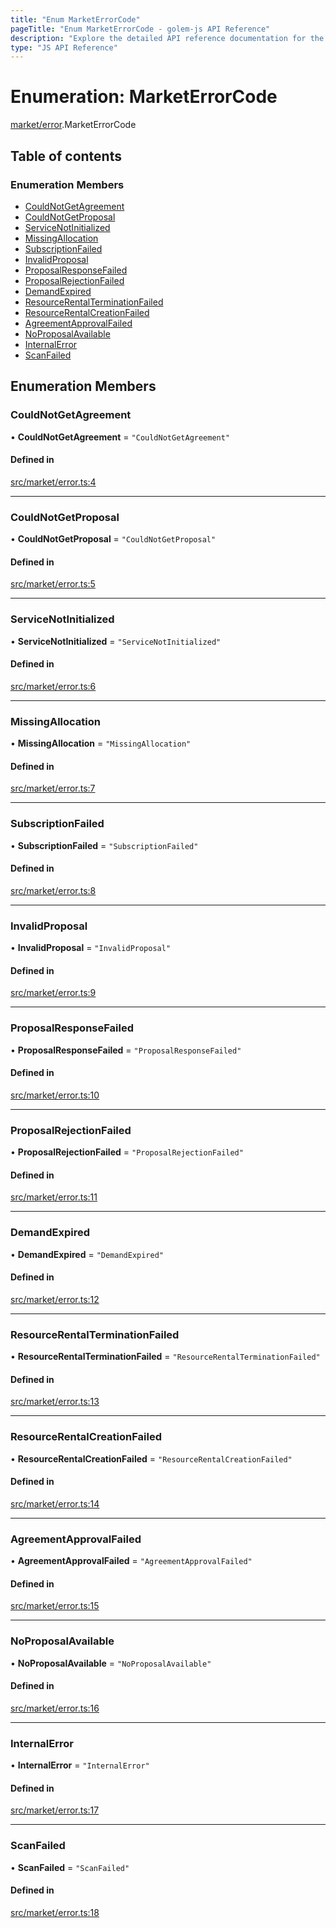 ```yaml
---
title: "Enum MarketErrorCode"
pageTitle: "Enum MarketErrorCode - golem-js API Reference"
description: "Explore the detailed API reference documentation for the Enum MarketErrorCode within the golem-js SDK for the Golem Network."
type: "JS API Reference"
---
```

# Enumeration: MarketErrorCode

[market/error](../modules/market_error).MarketErrorCode

## Table of contents

### Enumeration Members

- [CouldNotGetAgreement](market_error.MarketErrorCode#couldnotgetagreement)
- [CouldNotGetProposal](market_error.MarketErrorCode#couldnotgetproposal)
- [ServiceNotInitialized](market_error.MarketErrorCode#servicenotinitialized)
- [MissingAllocation](market_error.MarketErrorCode#missingallocation)
- [SubscriptionFailed](market_error.MarketErrorCode#subscriptionfailed)
- [InvalidProposal](market_error.MarketErrorCode#invalidproposal)
- [ProposalResponseFailed](market_error.MarketErrorCode#proposalresponsefailed)
- [ProposalRejectionFailed](market_error.MarketErrorCode#proposalrejectionfailed)
- [DemandExpired](market_error.MarketErrorCode#demandexpired)
- [ResourceRentalTerminationFailed](market_error.MarketErrorCode#resourcerentalterminationfailed)
- [ResourceRentalCreationFailed](market_error.MarketErrorCode#resourcerentalcreationfailed)
- [AgreementApprovalFailed](market_error.MarketErrorCode#agreementapprovalfailed)
- [NoProposalAvailable](market_error.MarketErrorCode#noproposalavailable)
- [InternalError](market_error.MarketErrorCode#internalerror)
- [ScanFailed](market_error.MarketErrorCode#scanfailed)

## Enumeration Members

### CouldNotGetAgreement

• **CouldNotGetAgreement** = ``"CouldNotGetAgreement"``

#### Defined in

[src/market/error.ts:4](https://github.com/golemfactory/golem-js/blob/ed1cf1df/src/market/error.ts#L4)

___

### CouldNotGetProposal

• **CouldNotGetProposal** = ``"CouldNotGetProposal"``

#### Defined in

[src/market/error.ts:5](https://github.com/golemfactory/golem-js/blob/ed1cf1df/src/market/error.ts#L5)

___

### ServiceNotInitialized

• **ServiceNotInitialized** = ``"ServiceNotInitialized"``

#### Defined in

[src/market/error.ts:6](https://github.com/golemfactory/golem-js/blob/ed1cf1df/src/market/error.ts#L6)

___

### MissingAllocation

• **MissingAllocation** = ``"MissingAllocation"``

#### Defined in

[src/market/error.ts:7](https://github.com/golemfactory/golem-js/blob/ed1cf1df/src/market/error.ts#L7)

___

### SubscriptionFailed

• **SubscriptionFailed** = ``"SubscriptionFailed"``

#### Defined in

[src/market/error.ts:8](https://github.com/golemfactory/golem-js/blob/ed1cf1df/src/market/error.ts#L8)

___

### InvalidProposal

• **InvalidProposal** = ``"InvalidProposal"``

#### Defined in

[src/market/error.ts:9](https://github.com/golemfactory/golem-js/blob/ed1cf1df/src/market/error.ts#L9)

___

### ProposalResponseFailed

• **ProposalResponseFailed** = ``"ProposalResponseFailed"``

#### Defined in

[src/market/error.ts:10](https://github.com/golemfactory/golem-js/blob/ed1cf1df/src/market/error.ts#L10)

___

### ProposalRejectionFailed

• **ProposalRejectionFailed** = ``"ProposalRejectionFailed"``

#### Defined in

[src/market/error.ts:11](https://github.com/golemfactory/golem-js/blob/ed1cf1df/src/market/error.ts#L11)

___

### DemandExpired

• **DemandExpired** = ``"DemandExpired"``

#### Defined in

[src/market/error.ts:12](https://github.com/golemfactory/golem-js/blob/ed1cf1df/src/market/error.ts#L12)

___

### ResourceRentalTerminationFailed

• **ResourceRentalTerminationFailed** = ``"ResourceRentalTerminationFailed"``

#### Defined in

[src/market/error.ts:13](https://github.com/golemfactory/golem-js/blob/ed1cf1df/src/market/error.ts#L13)

___

### ResourceRentalCreationFailed

• **ResourceRentalCreationFailed** = ``"ResourceRentalCreationFailed"``

#### Defined in

[src/market/error.ts:14](https://github.com/golemfactory/golem-js/blob/ed1cf1df/src/market/error.ts#L14)

___

### AgreementApprovalFailed

• **AgreementApprovalFailed** = ``"AgreementApprovalFailed"``

#### Defined in

[src/market/error.ts:15](https://github.com/golemfactory/golem-js/blob/ed1cf1df/src/market/error.ts#L15)

___

### NoProposalAvailable

• **NoProposalAvailable** = ``"NoProposalAvailable"``

#### Defined in

[src/market/error.ts:16](https://github.com/golemfactory/golem-js/blob/ed1cf1df/src/market/error.ts#L16)

___

### InternalError

• **InternalError** = ``"InternalError"``

#### Defined in

[src/market/error.ts:17](https://github.com/golemfactory/golem-js/blob/ed1cf1df/src/market/error.ts#L17)

___

### ScanFailed

• **ScanFailed** = ``"ScanFailed"``

#### Defined in

[src/market/error.ts:18](https://github.com/golemfactory/golem-js/blob/ed1cf1df/src/market/error.ts#L18)
